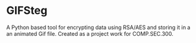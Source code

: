 # GIFSteg
A Python based tool for encrypting data using RSA/AES and storing it in a an animated Gif file. Created as a project work for COMP.SEC.300.
